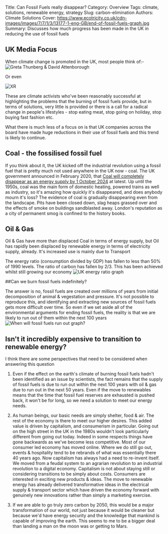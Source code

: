 Title: Can Fossil Fuels really disappear?
Category: Overview
Tags: climate, solutions, renewable energy, strategy
Slug: carbon-elimination
Authors: Climate Solutions
Cover: https://www.ecotricity.co.uk/cdn-images/images/7/7/1/3/13177-1-eng-GB/end-of-fossil-fuels-graph.jpg
Summary: Discusses how much progress has been made in the UK in reducing the use of fossil fuels

## UK Media Focus
When climate change is promoted in the UK, most people think of:-
![Greta Thunberg & David Attenborough](https://images.immediate.co.uk/production/volatile/sites/3/2019/04/BeFunky-collage-18-55d4997.jpg?quality=45&resize=620,413)

Or even

![XR](https://billmuehlenberg.com/wp-content/uploads/2019/10/er.jpg)

These are climate activists who've been reasonably successful at highlighting the problems that the burning of fossil fuels provide, but in terms of solutions, 
very little is provided or there is a call for a radical change in people's lifestyles - stop eating meat, stop going on holiday, stop buying fast fashion etc. 

What there is much less of a focus on is that UK companies across the board have made huge reductions in their use of fossil fuels and this trend is likely to continue.

## Coal - the fossilised fossil fuel 
If you think about it, the UK kicked off the industrial revolution using a fossil fuel that is 
pretty much not used anywhere in the UK now - coal. 
The UK government announced in February 2020, that [Coal will completely disappear as an energy supply by 1 October 2024](https://www.gov.uk/government/news/end-of-coal-power-to-be-brought-forward-in-drive-towards-net-zero#:~:text=The%20deadline%20for%20the%20phase,a%20speech%20to%20launch%20COP26%20.&text=Last%20year%20more%20than%20half,came%20from%20low%2Dcarbon%20sources.) at latest.
Up until the 1950s, coal was the main form of domestic heating, powered trains as well as industry, so it's amazing 
how quickly it's disappeared, and does anybody mourn it's loss?
The evidence of coal is gradually disappearing even from the landscape. Pits have been closed down, slag heaps grassed over and the effects of smoke on buildings sandblasted away. 
London's reputation as a city of permanent smog is confined to the history books.

## Oil & Gas
Oil & Gas have more than displaced Coal in terms of energy supply, but Oil has rapidly been displaced by renewable energy in terms of electricity supply, already. It's increased use is mainly due to Transport

The energy ratio (consumption divided by GDP) has fallen to less than 50% of 1990 levels. The ratio of carbon has fallen by 2/3. This has been achieved whilst still growing our economy 
![UK energy ratio graph](https://climatesolutions.org.uk/images/uk-energy-ratio.png)

##Can we burn fossil fuels indefinitely?

The answer is no, fossil fuels are created over millions of years from initial decomposition of animal & vegestation and pressure. 
It's not possible to reproduce this, and identifying and extracting new sources of fossil fuels gets more difficult over time. 
So even if we set aside all of the environmental arguments for ending fossil fuels, the reality is that we are likely to run out of them within the next 100 years
![When will fossil fuels run out graph?](https://www.ecotricity.co.uk/cdn-images/images/7/7/1/3/13177-1-eng-GB/end-of-fossil-fuels-graph.jpg)

## Isn't it incredibly expensive to transition to renewable energy?

I think there are some perspectives that need to be considered when answering this question

1. Even if the effect on the earth's climate of burning fossil fuels hadn't been identified as an issue by scientists, 
the fact remains that the supply of fossil fuels is due to run out within the next 100 years with oil & gas due to run out in the 
next 50 years. Even if the move to renewables means that the time that fossil fuel reserves are exhausted is pushed back, it won't 
be for long, so we need a solution to meet our energy needs.

2. As human beings, our basic needs are simply shelter, food & air. The rest of the economy is there to meet our higher desires. 
This added value is driven by capitalism, and consumerism in particular. 
Going out on the high street in the UK in the 1980s wouldn't look particularly different from going out today. 
Indeed in some respects things have gone backwards as we've become less competitive. 
Most of our consumer led economy has moved online. Where we do still go out, events & hospitality tend to be rebrands of what was essentially there 40 years ago. 
Now capitalism has always had a need to re-invent itself. We moved from a feudal system to an agrarian revolution to an industrial revolution to a digital economy. 
Capitalism is not about staying still or considering transitions to be simply about costs. 
Consumers are interested in exciting new products & ideas. The move to renewable energy has already delivered transformative ideas 
in the electrical supply & transport sector which have driven the economy forward with genuinely new innovations rather than 
simply a marketing exercise.  

3. If we are able to go truly zero carbon by 2050, this would be a major transformation of our world, not just because it would be cleaner 
but because we'd have energy security and the knowledge that mankind is capable of improving the earth. 
This seems to me to be a bigger deal than landing a man on the moon was or getting to Mars.  

